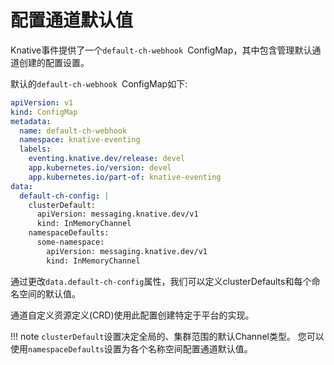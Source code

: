 # 配置通道默认值

Knative事件提供了一个`default-ch-webhook `ConfigMap，其中包含管理默认通道创建的配置设置。

默认的`default-ch-webhook `ConfigMap如下:

```yaml
apiVersion: v1
kind: ConfigMap
metadata:
  name: default-ch-webhook
  namespace: knative-eventing
  labels:
    eventing.knative.dev/release: devel
    app.kubernetes.io/version: devel
    app.kubernetes.io/part-of: knative-eventing
data:
  default-ch-config: |
    clusterDefault:
      apiVersion: messaging.knative.dev/v1
      kind: InMemoryChannel
    namespaceDefaults:
      some-namespace:
        apiVersion: messaging.knative.dev/v1
        kind: InMemoryChannel
```

通过更改`data.default-ch-config`属性，我们可以定义clusterDefaults和每个命名空间的默认值。

通道自定义资源定义(CRD)使用此配置创建特定于平台的实现。

!!! note
    `clusterDefault`设置决定全局的、集群范围的默认Channel类型。
    您可以使用`namespaceDefaults`设置为各个名称空间配置通道默认值。
